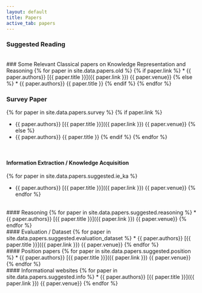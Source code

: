 ```yaml
---
layout: default
title: Papers
active_tab: papers
---
```


<!-- ### <font color="blue">Introduction</font> (Lecture [1](slides/Lec1-Intro-2017.pptx)) -->

### Suggested Reading
<br>
### Some Relevant Classical papers on Knowledge Representation and Reasoning
{% for paper in site.data.papers.old %}
{% if paper.link %}
* {{ paper.authors}} [{{ paper.title }}]({{ paper.link }}) {{ paper.venue}}
{% else %}
* {{ paper.authors}} {{ paper.title }}
{% endif %}
{% endfor %}
<br>

### Survey Paper
{% for paper in site.data.papers.survey %}
{% if paper.link %}
* {{ paper.authors}} [{{ paper.title }}]({{ paper.link }}) {{ paper.venue}}
{% else %}
* {{ paper.authors}} {{ paper.title }}
{% endif %}
{% endfor %}

<br>

#### Information Extraction / Knowledge Acquisition
{% for paper in site.data.papers.suggested.ie_ka %}
* {{ paper.authors}} [{{ paper.title }}]({{ paper.link }}) {{ paper.venue}}
{% endfor %}
<br>
#### Reasoning
{% for paper in site.data.papers.suggested.reasoning %}
* {{ paper.authors}} [{{ paper.title }}]({{ paper.link }}) {{ paper.venue}}
{% endfor %}

<br>
#### Evaluation / Dataset
{% for paper in site.data.papers.suggested.evaluation_dataset %}
* {{ paper.authors}} [{{ paper.title }}]({{ paper.link }}) {{ paper.venue}}
{% endfor %}

<br>
#### Position papers
{% for paper in site.data.papers.suggested.position %}
* {{ paper.authors}} [{{ paper.title }}]({{ paper.link }}) {{ paper.venue}}
{% endfor %}

<br>
#### Informational websites
{% for paper in site.data.papers.suggested.info %}
* {{ paper.authors}} [{{ paper.title }}]({{ paper.link }}) {{ paper.venue}}
{% endfor %}
